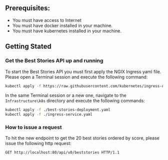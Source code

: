 ## Prerequisites:

- You must have access to Internet
- You must have docker installed in your machine.
- You must have kubernetes installed in your machine.

## Getting Stated

### Get the Best Stories API up and running

To start the Best Stories API you must first apply the NGIX Ingress yaml file. Please open a Terminal session and execute the following command:

```bash
kubectl apply -f https://raw.githubusercontent.com/kubernetes/ingress-nginx/controller-v0.45.0/deploy/static/provider/cloud/deploy.yaml
```

In the same Terminal session or a new one, navigate to the `Infrastructure\k8s` directory and execute the following commands:

```bash
kubectl apply -f ./best-stories-deployment.yaml
kubectl apply -f ./ingress-service.yaml
```

### How to issue a request

To hit the new endpoint to get the 20 best stories ordered by score, please issue the following http request:

```http
GET http://localhost:80/api/v0/beststories HTTP/1.1
```
